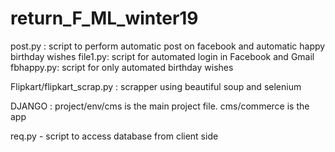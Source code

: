 # return_F_ML_winter19
post.py : script to perform automatic post on facebook and automatic happy birthday wishes
file1.py: script for automated login in Facebook and Gmail
fbhappy.py: script for only automated birthday wishes

Flipkart/flipkart_scrap.py : scrapper using beautiful soup and selenium

DJANGO : 
project/env/cms is the main project file.
cms/commerce is the app

req.py - script to access database from client side
